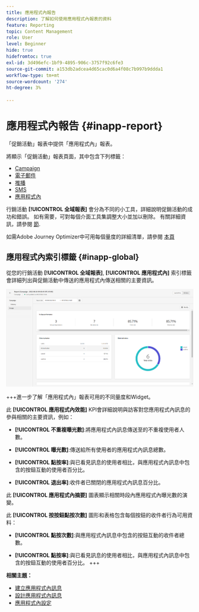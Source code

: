 ```yaml
---
title: 應用程式內報告
description: 了解如何使用應用程式內報表的資料
feature: Reporting
topic: Content Management
role: User
level: Beginner
hide: true
hidefromtoc: true
exl-id: 3d496efc-1bf9-4895-906c-3757f92c6fe3
source-git-commit: a153db2adcea4d65cac0d6a4f08c7b997b9ddda1
workflow-type: tm+mt
source-wordcount: '274'
ht-degree: 3%

---
```


# 應用程式內報告 {#inapp-report}

「促銷活動」報表中提供「應用程式內」報表。

將顯示「促銷活動」報表頁面，其中包含下列標籤：

* [Campaign](../reports/campaign-global-report.md#campaign-live)
* [電子郵件](../reports/campaign-global-report.md#email-live)
* [推播](../reports/campaign-global-report.md#push-live)
* [SMS](../reports/campaign-global-report.md#sms-live)
* [應用程式內](#in-app-global)

行銷活動 **[!UICONTROL 全域報表]** 會分為不同的小工具，詳細說明促銷活動的成功和錯誤。 如有需要，可對每個介面工具集調整大小並加以刪除。 有關詳細資訊，請參閱 [節](../reports/global-report.md#modify-dashboard).

如需Adobe Journey Optimizer中可用每個量度的詳細清單，請參閱 [本頁](../reports/global-report.md#list-of-components-global.md)

## 應用程式內索引標籤 {#inapp-global}

從您的行銷活動 **[!UICONTROL 全域報表]**, **[!UICONTROL 應用程式內]** 索引標籤會詳細列出與促銷活動中傳送的應用程式內傳送相關的主要資訊。

![](assets/campaign_report_global_6.png)

+++進一步了解「應用程式內」報表可用的不同量度和Widget。

此 **[!UICONTROL 應用程式內效能]** KPI會詳細說明與訪客對您應用程式內訊息的參與相關的主要資訊，例如：

* **[!UICONTROL 不重複曝光數]**:將應用程式內訊息傳送至的不重複使用者人數。

* **[!UICONTROL 曝光數]**:傳送給所有使用者的應用程式內訊息總數。

* **[!UICONTROL 點按率]**:與已看見訊息的使用者相比，與應用程式內訊息中包含的按鈕互動的使用者百分比。

* **[!UICONTROL 退出率]**:收件者已關閉的應用程式內訊息百分比。

此 **[!UICONTROL 應用程式內摘要]** 圖表顯示相關時段內應用程式內曝光數的演變。

此 **[!UICONTROL 按按鈕點按次數]** 圖形和表格包含每個按鈕的收件者行為可用資料：

* **[!UICONTROL 點按次數]**:與應用程式內訊息中包含的按鈕互動的收件者總數。

* **[!UICONTROL 點按率]**:與已看見訊息的使用者相比，與應用程式內訊息中包含的按鈕互動的使用者百分比。
+++

**相關主題：**

* [建立應用程式內訊息](../in-app/create-in-app.md)
* [設計應用程式內訊息](../in-app/design-in-app.md)
* [應用程式內設定](../in-app/inapp-configuration.md)
